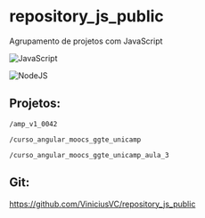 # repository_js_public
Agrupamento de projetos com JavaScript


![JavaScript](https://img.shields.io/badge/JavaScript-F7DF1E?style=for-the-badge&logo=javascript&logoColor=black)

![NodeJS](https://img.shields.io/badge/node.js-6DA55F?style=for-the-badge&logo=node.js&logoColor=white)


## Projetos:
```
/amp_v1_0042

/curso_angular_moocs_ggte_unicamp

/curso_angular_moocs_ggte_unicamp_aula_3

```

## Git:

https://github.com/ViniciusVC/repository_js_public
